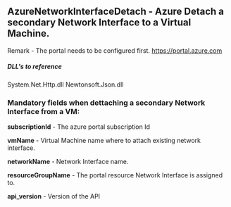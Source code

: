 ## AzureNetworkInterfaceDetach - Azure Detach a secondary Network Interface to a Virtual Machine.

Remark - The portal needs to be configured first. https://portal.azure.com

##### DLL's to reference
System.Net.Http.dll
Newtonsoft.Json.dll

### Mandatory fields when dettaching a secondary Network Interface from a VM: 

**subscriptionId**		- The azure portal subscription Id

**vmName**				- Virtual Machine name where to attach existing network interface.

**networkName**			- Network Interface name.

**resourceGroupName**   - The portal resource Network Interface is assigned to.

**api_version**			- Version of the API